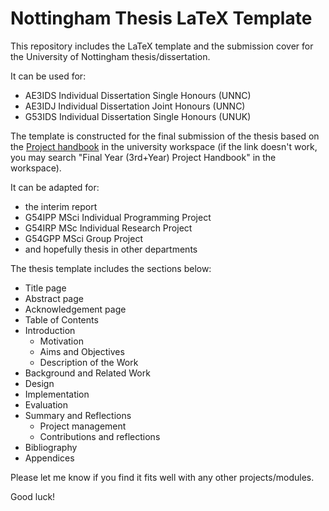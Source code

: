 # Nottingham Thesis LaTeX Template

This repository includes the LaTeX template and the submission cover for the University of Nottingham thesis/dissertation.

It can be used for:

- AE3IDS Individual Dissertation Single Honours (UNNC)
- AE3IDJ Individual Dissertation Joint Honours (UNNC)
- G53IDS Individual Dissertation Single Honours (UNUK)

The template is constructed for the final submission of the thesis based on the [Project handbook](http://workspace.nottingham.ac.uk/pages/viewpage.action?pageId=130353499) in the university workspace (if the link doesn't work, you may search "Final Year (3rd+Year) Project Handbook" in the workspace). 

It can be adapted for:

- the interim report  
- G54IPP MSci Individual Programming Project
- G54IRP MSc Individual Research Project 
- G54GPP MSci Group Project
- and hopefully thesis in other departments

The thesis template includes the sections below:

- Title page
- Abstract page
- Acknowledgement page
- Table of Contents
- Introduction
	- Motivation
	- Aims and Objectives
	- Description of the Work
- Background and Related Work 
- Design
- Implementation
- Evaluation
- Summary and Reflections
	- Project management
	- Contributions and reflections
- Bibliography
- Appendices


Please let me know if you find it fits well with any other projects/modules.

Good luck!
